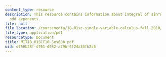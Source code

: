 ```yaml
---
content_type: resource
description: This resource contains information about integral of sin^n(x) cos^m(x),
  odd exponents.
file: null
file_location: /coursemedia/18-01sc-single-variable-calculus-fall-2010/d756b28fd761d982a79b6f24a34fb2c6_MIT18_01SCF10_Ses68b.pdf
file_type: application/pdf
resourcetype: Document
title: MIT18_01SCF10_Ses68b.pdf
uid: d756b28f-d761-d982-a79b-6f24a34fb2c6
---
```

